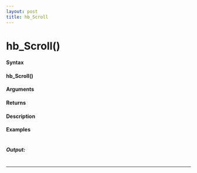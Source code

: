 ```yaml
---
layout: post
title: hb_Scroll
---
```


# hb_Scroll()


#### Syntax

#### hb_Scroll()

#### Arguments

#### Returns

#### Description

#### Examples

```

```

##### Output:

```

```

---